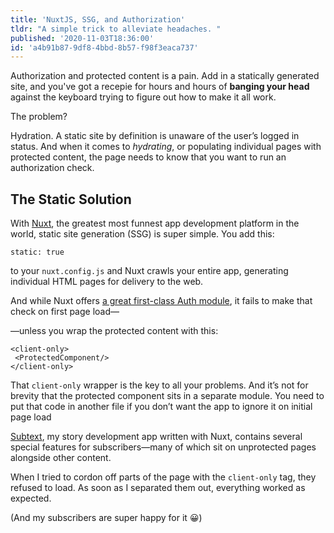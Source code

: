 ```yaml
---
title: 'NuxtJS, SSG, and Authorization'
tldr: "A simple trick to alleviate headaches. "
published: '2020-11-03T18:36:00'
id: 'a4b91b87-9df8-4bbd-8b57-f98f3eaca737'
---
```


Authorization and protected content is a pain. Add in a statically generated site, and you've got a recepie for hours and hours of **banging your head** against the keyboard trying to figure out how to make it all work.

The problem?

Hydration. A static site by definition is unaware of the user’s logged in status. And when it comes to *hydrating*, or populating individual pages with protected content, the page needs to know that you want to run an authorization check. 

## The Static Solution

With [Nuxt](https://nuxtjs.org), the greatest most funnest app development platform in the world, static site generation (SSG) is super simple. You add this:

```
static: true
```

to your `nuxt.config.js` and Nuxt crawls your entire app, generating individual HTML pages for delivery to the web. 

And while Nuxt offers [a great first-class Auth module](https://auth.nuxtjs.org), it fails to make that check on first page load—

—unless you wrap the protected content with this:

```
<client-only>
 <ProtectedComponent/>
</client-only>
```

That `client-only` wrapper is the key to all your problems. And it’s not for brevity that the protected component sits in a separate module. You need to put that code in another file if you don’t want the app to ignore it on initial page load 

[Subtext](https://narrativefirst.com/subtext/), my story development app written with Nuxt, contains several special features for subscribers—many of which sit on unprotected pages alongside other content. 

When I tried to cordon off parts of the page with the `client-only` tag, they refused to load. As soon as I separated them out, everything worked as expected. 

(And my subscribers are super happy for it 😀)